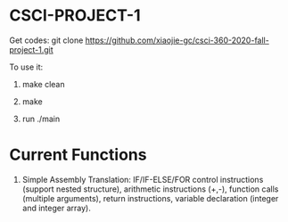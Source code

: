 # CSCI-PROJECT-1

Get codes: git clone https://github.com/xiaojie-gc/csci-360-2020-fall-project-1.git

To use it:  

1.  make clean

2.  make

3.  run ./main

# Current Functions
1. Simple Assembly Translation: IF/IF-ELSE/FOR control instructions (support nested structure), arithmetic instructions (+,-), function calls (multiple arguments), return instructions, variable declaration (integer and integer array).
